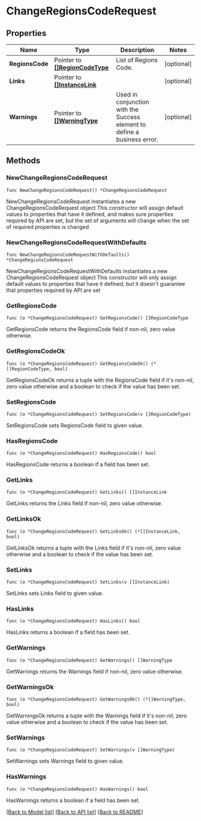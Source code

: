 # ChangeRegionsCodeRequest

## Properties

Name | Type | Description | Notes
------------ | ------------- | ------------- | -------------
**RegionsCode** | Pointer to [**[]RegionCodeType**](RegionCodeType.md) | List of Regions Code. | [optional] 
**Links** | Pointer to [**[]InstanceLink**](InstanceLink.md) |  | [optional] 
**Warnings** | Pointer to [**[]WarningType**](WarningType.md) | Used in conjunction with the Success element to define a business error. | [optional] 

## Methods

### NewChangeRegionsCodeRequest

`func NewChangeRegionsCodeRequest() *ChangeRegionsCodeRequest`

NewChangeRegionsCodeRequest instantiates a new ChangeRegionsCodeRequest object
This constructor will assign default values to properties that have it defined,
and makes sure properties required by API are set, but the set of arguments
will change when the set of required properties is changed

### NewChangeRegionsCodeRequestWithDefaults

`func NewChangeRegionsCodeRequestWithDefaults() *ChangeRegionsCodeRequest`

NewChangeRegionsCodeRequestWithDefaults instantiates a new ChangeRegionsCodeRequest object
This constructor will only assign default values to properties that have it defined,
but it doesn't guarantee that properties required by API are set

### GetRegionsCode

`func (o *ChangeRegionsCodeRequest) GetRegionsCode() []RegionCodeType`

GetRegionsCode returns the RegionsCode field if non-nil, zero value otherwise.

### GetRegionsCodeOk

`func (o *ChangeRegionsCodeRequest) GetRegionsCodeOk() (*[]RegionCodeType, bool)`

GetRegionsCodeOk returns a tuple with the RegionsCode field if it's non-nil, zero value otherwise
and a boolean to check if the value has been set.

### SetRegionsCode

`func (o *ChangeRegionsCodeRequest) SetRegionsCode(v []RegionCodeType)`

SetRegionsCode sets RegionsCode field to given value.

### HasRegionsCode

`func (o *ChangeRegionsCodeRequest) HasRegionsCode() bool`

HasRegionsCode returns a boolean if a field has been set.

### GetLinks

`func (o *ChangeRegionsCodeRequest) GetLinks() []InstanceLink`

GetLinks returns the Links field if non-nil, zero value otherwise.

### GetLinksOk

`func (o *ChangeRegionsCodeRequest) GetLinksOk() (*[]InstanceLink, bool)`

GetLinksOk returns a tuple with the Links field if it's non-nil, zero value otherwise
and a boolean to check if the value has been set.

### SetLinks

`func (o *ChangeRegionsCodeRequest) SetLinks(v []InstanceLink)`

SetLinks sets Links field to given value.

### HasLinks

`func (o *ChangeRegionsCodeRequest) HasLinks() bool`

HasLinks returns a boolean if a field has been set.

### GetWarnings

`func (o *ChangeRegionsCodeRequest) GetWarnings() []WarningType`

GetWarnings returns the Warnings field if non-nil, zero value otherwise.

### GetWarningsOk

`func (o *ChangeRegionsCodeRequest) GetWarningsOk() (*[]WarningType, bool)`

GetWarningsOk returns a tuple with the Warnings field if it's non-nil, zero value otherwise
and a boolean to check if the value has been set.

### SetWarnings

`func (o *ChangeRegionsCodeRequest) SetWarnings(v []WarningType)`

SetWarnings sets Warnings field to given value.

### HasWarnings

`func (o *ChangeRegionsCodeRequest) HasWarnings() bool`

HasWarnings returns a boolean if a field has been set.


[[Back to Model list]](../README.md#documentation-for-models) [[Back to API list]](../README.md#documentation-for-api-endpoints) [[Back to README]](../README.md)


